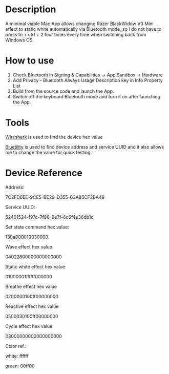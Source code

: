 #  Description

A minimal viable Mac App allows changing Razer BlackWidow V3 Mini effect to static white automatically via Bluetooth mode, so I do not have to press fn + ctrl + 2 four times every time when switching back from Windows OS. 

# How to use

1. Check Bluetooth in Signing & Capabilities  -> App Sandbox -> Hardware
2. Add Privacy - Bluetooth Always Usage Description key in Info Property List
3. Build from the source code and launch the App. 
4. Switch off the keyboard Bluetooth mode and turn it on after launching the App.

# Tools

[Wireshark](https://www.wireshark.org/) is used to find the device hex value

[Bluetility](https://github.com/jnross/Bluetility) is used to find device address and service UUID and it also allows me to change the value for quick testing.

# Device Reference

Address:

7C2FD6EE-9CE5-BE29-D355-63A85CF2BA49

Service UUID:

52401524-f97c-7f90-0e7f-6c6f4e36db1c

Set state command hex value:

130a000010030000

Wave effect hex value

04022800000000000000


Static white effect hex value

01000001ffffff000000


Breathe effect hex value

0200000100ff00000000

Reactive effect hex value

0500030100ff00000000

Cycle effect hex value

03000000000000000000

Color ref.:

white: ffffff

green: 00ff00





